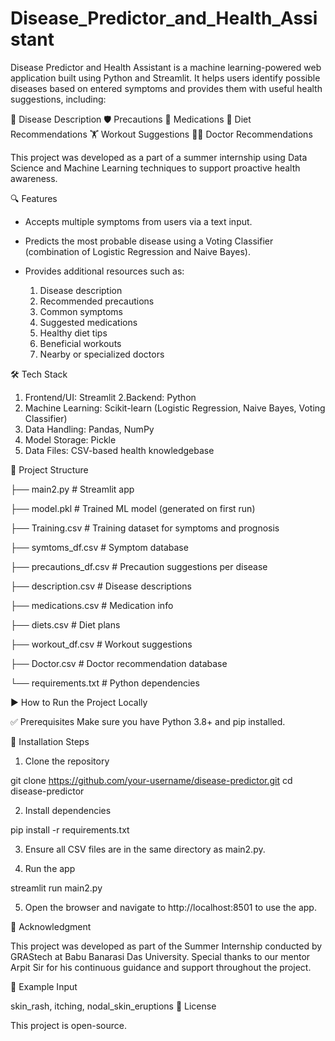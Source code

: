 # Disease_Predictor_and_Health_Assistant

Disease Predictor and Health Assistant is a machine learning-powered web application built using Python and Streamlit. It helps users identify possible diseases based on entered symptoms and provides them with useful health suggestions, including:

📖 Disease Description
🛡️ Precautions
💊 Medications
🥗 Diet Recommendations
🏋️ Workout Suggestions
👨‍⚕ Doctor Recommendations

This project was developed as a part of a summer internship using Data Science and Machine Learning techniques to support proactive health awareness.

🔍 Features

* Accepts multiple symptoms from users via a text input.
* Predicts the most probable disease using a Voting Classifier (combination of Logistic Regression and Naive Bayes).
* Provides additional resources such as:

   1. Disease description
   2. Recommended precautions
   3. Common symptoms
   4. Suggested medications
   5. Healthy diet tips
   6. Beneficial workouts
   7. Nearby or specialized doctors

🛠️ Tech Stack

1. Frontend/UI: Streamlit
2.Backend: Python
3. Machine Learning: Scikit-learn (Logistic Regression, Naive Bayes, Voting Classifier)
4. Data Handling: Pandas, NumPy
5. Model Storage: Pickle
6. Data Files: CSV-based health knowledgebase

📂 Project Structure

├── main2.py                   # Streamlit app

├── model.pkl                  # Trained ML model (generated on first run)

├── Training.csv               # Training dataset for symptoms and prognosis

├── symtoms_df.csv             # Symptom database

├── precautions_df.csv         # Precaution suggestions per disease

├── description.csv            # Disease descriptions

├── medications.csv            # Medication info

├── diets.csv                  # Diet plans

├── workout_df.csv             # Workout suggestions

├── Doctor.csv                 # Doctor recommendation database

└── requirements.txt           # Python dependencies

▶️ How to Run the Project Locally

✅ Prerequisites
Make sure you have Python 3.8+ and pip installed.

🔧 Installation Steps

  1. Clone the repository

   git clone https://github.com/your-username/disease-predictor.git
   cd disease-predictor

  2. Install dependencies

   pip install -r requirements.txt
   
  3. Ensure all CSV files are in the same directory as main2.py.

  4. Run the app

   streamlit run main2.py

  5. Open the browser and navigate to http://localhost:8501 to use the app.

🙏 Acknowledgment

This project was developed as part of the Summer Internship conducted by GRAStech at Babu Banarasi Das University.
Special thanks to our mentor Arpit Sir for his continuous guidance and support throughout the project.

📌 Example Input

skin_rash, itching, nodal_skin_eruptions
🔗 License

This project is open-source.

